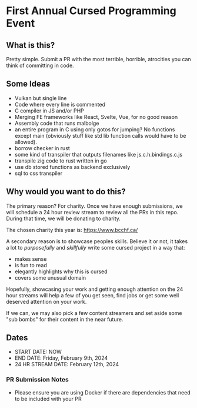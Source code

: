 # First Annual Cursed Programming Event

## What is this?

Pretty simple. Submit a PR with the most terrible, horrible, atrocities you can think of committing in code.

## Some Ideas

- Vulkan but single line
- Code where every line is commented
- C compiler in JS and/or PHP
- Merging FE frameworks like React, Svelte, Vue, for no good reason
- Assembly code that runs malbolge
-  an entire program in C using only gotos for jumping? No functions except main (obviously stuff like std lib function calls would have to be allowed).
- borrow checker in rust
- some kind of transpiler that outputs filenames like js.c.h.bindings.c.js
- transpile zig code to rust written in go
- use db stored functions as backend exclusively
- sql to css transpiler

## Why would you want to do this?

The primary reason? For charity. Once we have enough submissions, we will schedule a 24 hour review stream to review all the PRs in this repo. During that time, we will be donating to charity.

The chosen charity this year is: https://www.bcchf.ca/

A secondary reason is to showcase peoples skills. Believe it or not, it takes a lot to *purposefully* and *skillfully* write some cursed project in a way that:

- makes sense
- is fun to read
- elegantly highlights why this is cursed
- covers some unusual domain

Hopefully, showcasing your work and getting enough attention on the 24 hour streams will help a few of you get seen, find jobs or get some well deserved attention on your work.

If we can, we may also pick a few content streamers and set aside some "sub bombs" for their content in the near future.

## Dates

- START DATE: NOW
- END DATE: Friday, February 9th, 2024
- 24 HR STREAM DATE: February 12th, 2024

### PR Submission Notes

- Please ensure you are using Docker if there are dependencies that need to be included with your PR
